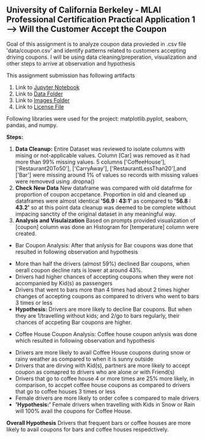 ## University of California Berkeley - MLAI Professional Certification Practical Application 1 --> Will the Customer Accept the Coupon

Goal of this assignment is to analyze coupon data provieded in .csv file 'data/coupon.csv' and identify patterns related to customers accepting driving coupons. 
I will be using data cleaning/preperation, visualization and other steps to arrive at observation and hypothesis

This assignment submission has following artifacts
1. Link to [Jupyter Notebook](practical_application_1.ipynb)
2. Link to [Data Folder](data/)
3. Link to [Images Folder](images/)
4. Link to [License File](LICENSE.md)


Following libraries were used for the project: matplotlib.pyplot, seaborn, pandas, and numpy.


**Steps:**
1. **Data Cleanup:** 
Entire Dataset was reviewed to isolate columns with mising or not-applicable values. Column [Car] was removed as it had more than 99% missing values. 5 columns ['CoffeeHouse'], ['Restaurant20To50'], ['CarryAway'], ['RestaurantLessThan20'],and ['Bar'] were missing around 1% of values so records with missing values were removevd using .dropna()
2. **Check New Data** 
New dataframe was compared with old datafrme for proportion of coupon accpetance. Proportion in old and cleaned up dataframes were almost identical **'56.9 : 43:1'** as compared to **'56.8 : 43.2'** so at this point data cleanup was deemed to be complete without impacing sanctity of the original dataset in any meaningful way. 
3. **Analysis and Visulaization** 
Based on prompts provided visualization of [coupon] column was done an Histogram for [temperature] column were created. 
* Bar Coupon Analysis: After that anlysis for Bar coupons was done that resulted in following observation and hypothesis
- More than half the drivers (almost 59%) declined Bar coupons, when oerall coupon decline rats is lower at around 43%. 
- Drivers had higher chances of accepting coupons when they were not accompanied by Kid(s) as passengers
- Drivers that went to bars more than 4 times had about 2 times higher changes of accepting coupons as compared to drivers who went to bars 3 times or less
- **Hypothesis:** Drivers are more likely to decline Bar coupons. But when they are 1/travelling without kids; and 2/go to bars regularly, their chances of accpeting Bar coupons are higher. 

* Coffee House Coupon Analysis: Coffee house coupon anlysis was done which resulted in following observation and hypothesis
- Drivers are more likely to avail Coffee House coupons during snow or rainy weather as compared to when it is sunny outside
- Drivers that are dirving with Kid(s), partners are more likely to accept coupon as comapred to drivers who are alone or with Friend(s)
- Drivers that go to coffee house 4 or more times are 25% more likely, in comparison, to accpet coffee house coupons as compared to drivers that go to coffee houses 3 times or less 
- Female drivers are more likely to order cofee s compared to male drivers
- **'Hypothesis:'** Female drivers when travelling with Kids in Snow or Rain will 100% avail the coupons for Coffee House.

**Overall Hypothesis** Drivers that frequent bars or coffee houses are more likely to avail coupons for bars and coffee houses respedctively.
